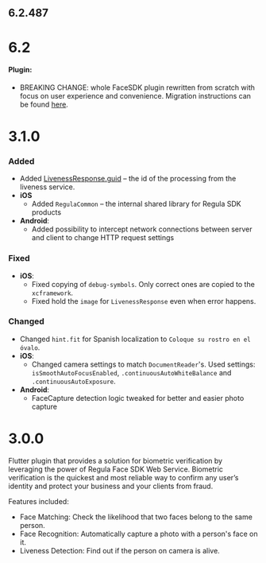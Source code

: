 ## 6.2.487
# 6.2

#### Plugin:

* BREAKING CHANGE: whole FaceSDK plugin rewritten from scratch with focus on user experience and convenience. Migration instructions can be found [here](https://docs.regulaforensics.com/develop/face-sdk/migration-guides/v6.1-to-v6.2/flutter/).

# 3.1.0
### Added
* Added [LivenessResponse.guid](https://dev.regulaforensics.com/FaceSDK-iOS-Docs/Classes/RFSLivenessResponse.html#/c:objc(cs)RFSLivenessResponse(py)guid) – the id of the processing from the liveness service.
* **iOS**
  * Added `RegulaCommon` – the internal shared library for Regula SDK products
* **Android**:
  * Added possibility to intercept network connections between server and client to change HTTP request settings

### Fixed
* **iOS**:
  * Fixed copying of `debug-symbols`. Only correct ones are copied to the `xcframework`.
  * Fixed hold the `image` for `LivenessResponse` even when error happens.

### Changed
* Changed `hint.fit` for Spanish localization to `Coloque su rostro en el óvalo`.
* **iOS**:
  * Changed camera settings to match `DocumentReader`'s. Used settings: `isSmoothAutoFocusEnabled`, `.continuousAutoWhiteBalance` and `.continuousAutoExposure`.
* **Android**:
  * FaceCapture detection logic tweaked for better and easier photo capture

# 3.0.0
Flutter plugin that provides a solution for biometric verification by leveraging the power of Regula Face SDK Web Service. Biometric verification is the quickest and most reliable way to confirm any user’s identity and protect your business and your clients from fraud.

Features included: 
* Face Matching: Check the likelihood that two faces belong to the same person.
* Face Recognition: Automatically capture a photo with a person's face on it.
* Liveness Detection: Find out if the person on camera is alive.
